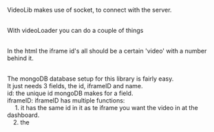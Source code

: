 VideoLib makes use of socket, to connect with the server.<br><br>

With videoLoader you can do a couple of things<br><br>

In the html the iframe id's all should be a certain 'video' with a number behind it.<br><br>

The mongoDB database setup for this library is fairly easy.<br>
It just needs 3 fields, the id, iframeID and name.<br>
id: the unique id mongoDB makes for a field.<br>
iframeID: iframeID has multiple functions:<br>
           &emsp; 1. it has the same id in it as te iframe you want the video in at the dashboard.<br>
            &emsp;2. the <title> of each seperate screen should be the same as the iframeID<br>
link: This has the unique youtube video id in it, thats the part after v=<br><br>

create a database first and link it in nodejs, get the cluster url and put in in the code<br>
const url = "mongodb+srv://username:password@cluster0-ybw87.mongodb.net/test?retryWrites=true&w=majority";<br><br>


<b>You can load the Page with videoLoader().loadPage()</b><br>
This functions only sends a message 'loadVideos' through socket, this means that the server side does the rest.<br><br>

<i>This is the server side function</i><br>
```
//Getting all videos from database<br>
let getVideos = () => {<br>
    //Connecting to database<br>
    MongoClient.connect(url, function(err, db) {<br>
        if (err) throw err;<br>
        var dbo = db.db(<Your database name>);<br>
        //Finding all videos in database<br>
        dbo.collection(<Your database collection name>).find({}).toArray(function(err, result) {<br>
            if (err) throw err;<br>
            let videos = result<br>
            //Sending to client<br>
            io.emit('VideoArray', videos );   <b>!!MAKE SURE THE EMIT IS CALLED 'VideoArray'!!</b><br>
            db.close();<br>
          });<br>
      });<br>
}<br><br>
```

<b>You can reload the page with videoLoader().reloadPage()</b><br>
the only thing this function does is clear the cache and reload the page, so when the user updated a video, you can use it to refresh.<br><br>

<b>You can update a video in the database with videoLoader().updateVideoDB(e)</b><br>
This is what happens when the submitbutton gets pushed. The submitbutton has a dest parameter with the same number as the number the iframe id(of the iframe you want to change) has in it.<br>
Make sure that every sumbit button has a unique id, so the target.getattribute wil work.<br>
Because the function will use the click event of a certain button.<br><br>

What the function does is get the url out of the input field and push it into an array, and find which screen the video is for.<br>
Then it sends an array through socket with data ['iframeID','link'] and name 'newVideo' to the server. <br>
So if the server gets newVideo through socket, it will insert it in the database through this piece of code.<br><br>
<i>html form code</i><br>
Make sure the form used is built up like this.<br>
<i>id of this part has link+'the same number used in the dest of submitbutton'</i><br>
```
<input id='link1' type='text' placeholder="youtube link"/>
 ```
<br>
```HTML 
<input id='subm4' class="SubmitButton" type='submit'  dest='1'/>
 ```
<br><br>
<i>Server side code</i><br><br>
```
//Inserting filled in video in database<br>
 let insertVideo = (data) => {<br>
    MongoClient.connect(url, function(err, db) {<br>
        if (err) throw err;<br>
        var dbo = db.db(<Your database name>);<br>
        var newvalues = { $set: {link: data[1]} };<br>
        var myquery = {iframeID: data[0]}<br>
        //Insert with query<br>
        dbo.collection(<Your database collection>).updateOne(myquery, newvalues, function(err, res) {<br>
            if (err) throw err;<br>
            console.log("1 document updated");<br>
            db.close();<br>
          });<br>
      });<br>
      io.emit('ReloadDash')<br>
}<br><br>
```

after putting a updated video in the database use videoLoader().reloadPage()